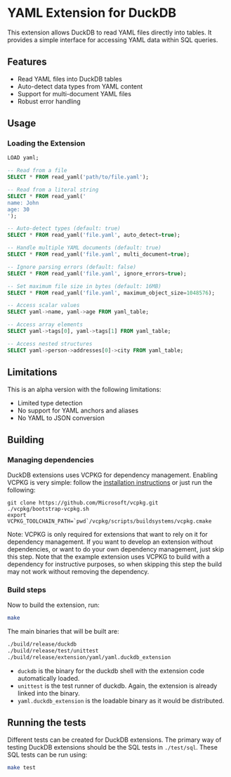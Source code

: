 # YAML Extension for DuckDB

This extension allows DuckDB to read YAML files directly into tables. It provides a simple interface for accessing YAML data within SQL queries.

## Features

- Read YAML files into DuckDB tables
- Auto-detect data types from YAML content
- Support for multi-document YAML files
- Robust error handling

## Usage

### Loading the Extension

```sql
LOAD yaml;

-- Read from a file
SELECT * FROM read_yaml('path/to/file.yaml');

-- Read from a literal string
SELECT * FROM read_yaml('
name: John
age: 30
');

-- Auto-detect types (default: true)
SELECT * FROM read_yaml('file.yaml', auto_detect=true);

-- Handle multiple YAML documents (default: true)
SELECT * FROM read_yaml('file.yaml', multi_document=true);

-- Ignore parsing errors (default: false)
SELECT * FROM read_yaml('file.yaml', ignore_errors=true);

-- Set maximum file size in bytes (default: 16MB)
SELECT * FROM read_yaml('file.yaml', maximum_object_size=1048576);

-- Access scalar values
SELECT yaml->name, yaml->age FROM yaml_table;

-- Access array elements
SELECT yaml->tags[0], yaml->tags[1] FROM yaml_table;

-- Access nested structures
SELECT yaml->person->addresses[0]->city FROM yaml_table;

```

## Limitations

This is an alpha version with the following limitations:

 - Limited type detection
 - No support for YAML anchors and aliases
 - No YAML to JSON conversion

## Building

### Managing dependencies
DuckDB extensions uses VCPKG for dependency management. Enabling VCPKG is very simple: follow the [installation instructions](https://vcpkg.io/en/getting-started) or just run the following:
```shell
git clone https://github.com/Microsoft/vcpkg.git
./vcpkg/bootstrap-vcpkg.sh
export VCPKG_TOOLCHAIN_PATH=`pwd`/vcpkg/scripts/buildsystems/vcpkg.cmake
```
Note: VCPKG is only required for extensions that want to rely on it for dependency management. If you want to develop an extension without dependencies, or want to do your own dependency management, just skip this step. Note that the example extension uses VCPKG to build with a dependency for instructive purposes, so when skipping this step the build may not work without removing the dependency.

### Build steps
Now to build the extension, run:
```sh
make
```
The main binaries that will be built are:
```sh
./build/release/duckdb
./build/release/test/unittest
./build/release/extension/yaml/yaml.duckdb_extension
```
- `duckdb` is the binary for the duckdb shell with the extension code automatically loaded.
- `unittest` is the test runner of duckdb. Again, the extension is already linked into the binary.
- `yaml.duckdb_extension` is the loadable binary as it would be distributed.

## Running the tests
Different tests can be created for DuckDB extensions. The primary way of testing DuckDB extensions should be the SQL tests in `./test/sql`. These SQL tests can be run using:
```sh
make test
```

